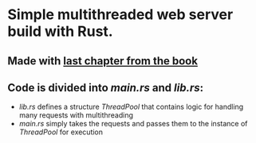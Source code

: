 # Simple multithreaded web server build with Rust.

## Made with [last chapter from the book](https://doc.rust-lang.org/book/ch20-00-final-project-a-web-server.html)

## Code is divided into *main.rs* and *lib.rs*:
- *lib.rs* defines a structure *ThreadPool* that contains logic for handling many requests with multithreading
- *main.rs* simply takes the requests and passes them to the instance of *ThreadPool* for execution